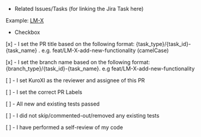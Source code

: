 - Related Issues/Tasks (for linking the Jira Task here)

Example: [LM-X](https://vgonzales5157.atlassian.net/browse/LM-17?atlOrigin=eyJpIjoiZmVhNmE4NGQ0Zjg1NGYyZGExMjEyNjc0NDIxMTQ2MWEiLCJwIjoiaiJ9)

- Checkbox

[x] - I set the PR title based on the following format: {task_type}/{task_id}-{task_name} . e.g. feat/LM-X-add-new-functionality (camelCase)

[x] - I set the branch name based on the following format: {branch_type}/{task_id}-{task_name}. e.g feat/LM-X-add-new-functionality

[ ] - I set KuroXI as the reviewer and assignee of this PR

[ ] - I set the correct PR Labels

[ ] - All new and existing tests passed

[ ] - I did not skip/commented-out/removed any existing tests

[ ] - I have performed a self-review of my code